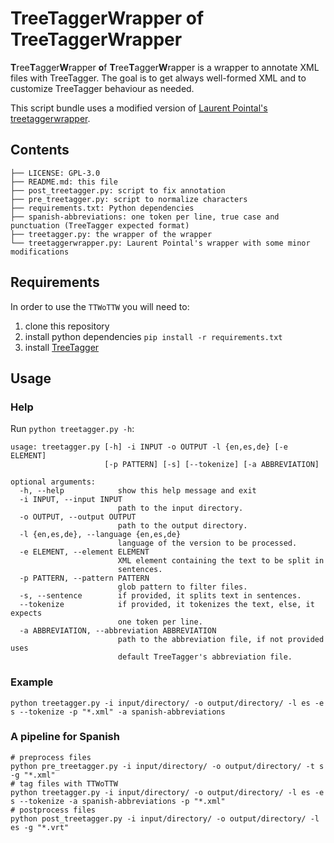 # TreeTaggerWrapper of TreeTaggerWrapper

**T**ree**T**agger**W**rapper **o**f **T**ree**T**agger**W**rapper is a wrapper to annotate XML files with TreeTagger. The goal is to get always well-formed XML and to customize TreeTagger behaviour as needed.

This script bundle uses a modified version of [Laurent Pointal's treetaggerwrapper](https://pypi.python.org/pypi/treetaggerwrapper).

## Contents

```text
├── LICENSE: GPL-3.0
├── README.md: this file
├── post_treetagger.py: script to fix annotation
├── pre_treetagger.py: script to normalize characters
├── requirements.txt: Python dependencies
├── spanish-abbreviations: one token per line, true case and punctuation (TreeTagger expected format)
├── treetagger.py: the wrapper of the wrapper
└── treetaggerwrapper.py: Laurent Pointal's wrapper with some minor modifications
```

## Requirements

In order to use the `TTWoTTW` you will need to:

1. clone this repository
1. install python dependencies `pip install -r requirements.txt`
1. install [TreeTagger](http://www.cis.uni-muenchen.de/~schmid/tools/TreeTagger/)

## Usage

### Help

Run `python treetagger.py -h`:

```text
usage: treetagger.py [-h] -i INPUT -o OUTPUT -l {en,es,de} [-e ELEMENT]
                     [-p PATTERN] [-s] [--tokenize] [-a ABBREVIATION]

optional arguments:
  -h, --help            show this help message and exit
  -i INPUT, --input INPUT
                        path to the input directory.
  -o OUTPUT, --output OUTPUT
                        path to the output directory.
  -l {en,es,de}, --language {en,es,de}
                        language of the version to be processed.
  -e ELEMENT, --element ELEMENT
                        XML element containing the text to be split in
                        sentences.
  -p PATTERN, --pattern PATTERN
                        glob pattern to filter files.
  -s, --sentence        if provided, it splits text in sentences.
  --tokenize            if provided, it tokenizes the text, else, it expects
                        one token per line.
  -a ABBREVIATION, --abbreviation ABBREVIATION
                        path to the abbreviation file, if not provided uses
                        default TreeTagger's abbreviation file.
```

### Example

```shell
python treetagger.py -i input/directory/ -o output/directory/ -l es -e s --tokenize -p "*.xml" -a spanish-abbreviations
```

### A pipeline for Spanish

```shell
# preprocess files
python pre_treetagger.py -i input/directory/ -o output/directory/ -t s -g "*.xml"
# tag files with TTWoTTW
python treetagger.py -i input/directory/ -o output/directory/ -l es -e s --tokenize -a spanish-abbreviations -p "*.xml"
# postprocess files
python post_treetagger.py -i input/directory/ -o output/directory/ -l es -g "*.vrt"
```
